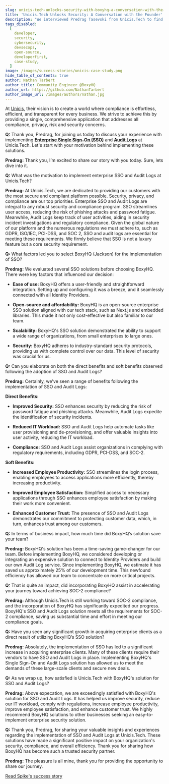 ```yaml
---
slug: unicis-tech-unlocks-security-with-boxyhq-a-conversation-with-the-founder
title: 'Unicis.Tech Unlocks Security: A Conversation with the Founder'
description: "We interviewed Predrag Tasevski from Unicis.Tech to find out how they leveraged BoxyHQ's Enterprise SSO and Audit Logs solutions."
tags_disabled:
  [
    developer,
    security,
    cybersecurity,
    devsecops,
    open-source,
    developerfirst,
    case-study,
  ]
image: /images/success-stories/unicis-case-study.png
hide_table_of_contents: true
author: Nathan Tarbert
author_title: Community Engineer @BoxyHQ
author_url: https://github.com/NathanTarbert
author_image_url: /images/authors/nathan.jpg
---
```


At [Unicis](https://www.unicis.tech/), their vision is to create a world where compliance is effortless, efficient, and transparent for every business. We strive to achieve this by providing a single, comprehensive application that addresses all compliance, privacy, risk and security concerns.

**Q:** Thank you, Predrag, for joining us today to discuss your experience with implementing **[Enterprise Single Sign-On (SSO)](https://boxyhq.com/enterprise-sso)** and **[Audit Logs](https://github.com/retracedhq/retraced)** at Unicis.Tech. Let's start with your motivation behind implementing these solutions.

**Predrag:** Thank you, I’m excited to share our story with you today. Sure, lets dive into it.

**Q:** What was the motivation to implement enterprise SSO and Audit Logs at Unicis.Tech?

**Predrag:** At Unicis.Tech, we are dedicated to providing our customers with the most secure and compliant platform possible. Security, privacy, and compliance are our top priorities. Enterprise SSO and Audit Logs are integral to any robust security and compliance program. SSO streamlines user access, reducing the risk of phishing attacks and password fatigue. Meanwhile, Audit Logs keep track of user activities, aiding in security incident investigations and regulatory compliance. Given the global nature of our platform and the numerous regulations we must adhere to, such as GDPR, ISO/IEC, PCI-DSS, and SOC 2, SSO and audit logs are essential for meeting these requirements. We firmly believe that SSO is not a luxury feature but a core security requirement.

**Q:** What factors led you to select BoxyHQ (Jackson) for the implementation of SSO?

**Predrag:** We evaluated several SSO solutions before choosing BoxyHQ. There were key factors that influenced our decision:

- **Ease of use:** BoxyHQ offers a user-friendly and straightforward integration. Setting up and configuring it was a breeze, and it seamlessly connected with all Identity Providers.

- **Open-source and affordability:** BoxyHQ is an open-source enterprise SSO solution aligned with our tech stack, such as Next.js and embedded libraries. This made it not only cost-effective but also familiar to our team.

- **Scalability:** BoxyHQ's SSO solution demonstrated the ability to support a wide range of organizations, from small enterprises to large ones.

- **Security:** BoxyHQ adheres to industry-standard security protocols, providing us with complete control over our data. This level of security was crucial for us.

**Q:** Can you elaborate on both the direct benefits and soft benefits observed following the adoption of SSO and Audit Logs?

**Predrag:** Certainly, we've seen a range of benefits following the implementation of SSO and Audit Logs:

**Direct Benefits:**

- **Improved Security:** SSO enhances security by reducing the risk of password fatigue and phishing attacks. Meanwhile, Audit Logs expedite the identification of security incidents.

- **Reduced IT Workload:** SSO and Audit Logs help automate tasks like user provisioning and de-provisioning, and offer valuable insights into user activity, reducing the IT workload.

- **Compliance:** SSO and Audit Logs assist organizations in complying with regulatory requirements, including GDPR, PCI-DSS, and SOC-2.

**Soft Benefits:**

- **Increased Employee Productivity:** SSO streamlines the login process, enabling employees to access applications more efficiently, thereby increasing productivity.

- **Improved Employee Satisfaction:** Simplified access to necessary applications through SSO enhances employee satisfaction by making their work more convenient.

- **Enhanced Customer Trust:** The presence of SSO and Audit Logs demonstrates our commitment to protecting customer data, which, in turn, enhances trust among our customers.

**Q:** In terms of business impact, how much time did BoxyHQ’s solution save your team?

**Predrag:** BoxyHQ's solution has been a time-saving game-changer for our team. Before implementing BoxyHQ, we considered developing or integrating an expensive solution to connect to Identity Providers and build our own Audit Log service. Since implementing BoxyHQ, we estimate it has saved us approximately 25% of our development time. This newfound efficiency has allowed our team to concentrate on more critical projects.

**Q:** That is quite an impact, did incorporating BoxyHQ assist in accelerating your journey toward achieving SOC-2 compliance?

**Predrag:** Although Unicis.Tech is still working toward SOC-2 compliance, and the incorporation of BoxyHQ has significantly expedited our progress. BoxyHQ's SSO and Audit Logs solution meets all the requirements for SOC-2 compliance, saving us substantial time and effort in meeting our compliance goals.

**Q:** Have you seen any significant growth in acquiring enterprise clients as a direct result of utilizing BoxyHQ’s SSO solution?

**Predrag:** Absolutely, the implementation of SSO has led to a significant increase in acquiring enterprise clients. Many of these clients require their vendors to have SSO and Audit Logs in place. Implementing BoxyHQ's Single Sign-On and Audit Logs solution has allowed us to meet the demands of these large-scale clients and secure new deals.

**Q:** As we wrap up, how satisfied is Unicis.Tech with BoxyHQ's solution for SSO and Audit Logs?

**Predrag:** Above expecation, we are exceedingly satisfied with BoxyHQ's solution for SSO and Audit Logs. It has helped us improve security, reduce our IT workload, comply with regulations, increase employee productivity, improve employee satisfaction, and enhance customer trust. We highly recommend BoxyHQ solutions to other businesses seeking an easy-to-implement enterprise security solution.

**Q:** Thank you, Predrag, for sharing your valuable insights and experiences regarding the implementation of SSO and Audit Logs at Unicis.Tech. These solutions have made a significant positive impact on your organization's security, compliance, and overall efficiency. Thank you for sharing how BoxyHQ has become such a trusted security partner.

**Predrag:** The pleasure is all mine, thank you for providing the opportunity to share our journey.

<div style={{ textAlign: "center" }}>
  <a href="/success-stories/boxyhqs-sso-&-audit-logs-accelerate-unicis-towards-soc2-compliance" className="button button-primary">Read Spike's success story</a>
</div>
